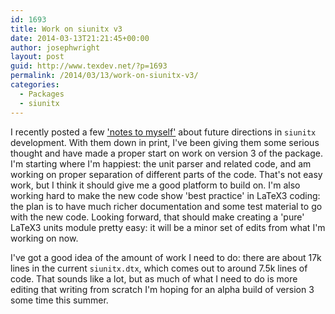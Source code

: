 ```yaml
---
id: 1693
title: Work on siunitx v3
date: 2014-03-13T21:21:45+00:00
author: josephwright
layout: post
guid: http://www.texdev.net/?p=1693
permalink: /2014/03/13/work-on-siunitx-v3/
categories:
  - Packages
  - siunitx
---
```

I recently posted a few ['notes to myself'](http://www.texdev.net/2014/02/27/siunitx-development-notes-for-my-future-self/) about future directions in `siunitx` development. With them down in print, I've been giving them some serious thought and have made a proper start on work on version 3 of the package. I'm starting where I'm happiest: the unit parser and related code, and am working on proper separation of different parts of the code. That's not easy work, but I think it should give me a good platform to build on. I'm also working hard to make the new code show 'best practice' in LaTeX3 coding: the plan is to have much richer documentation and some test material to go with the new code. Looking forward, that should make creating a 'pure' LaTeX3 units module pretty easy: it will be a minor set of edits from what I'm working on now.

I've got a good idea of the amount of work I need to do: there are about 17k lines in the current `siunitx.dtx`, which comes out to around 7.5k lines of code. That sounds like a lot, but as much of what I need to do is more editing that writing from scratch I'm hoping for an alpha build of version 3 some time this summer.
